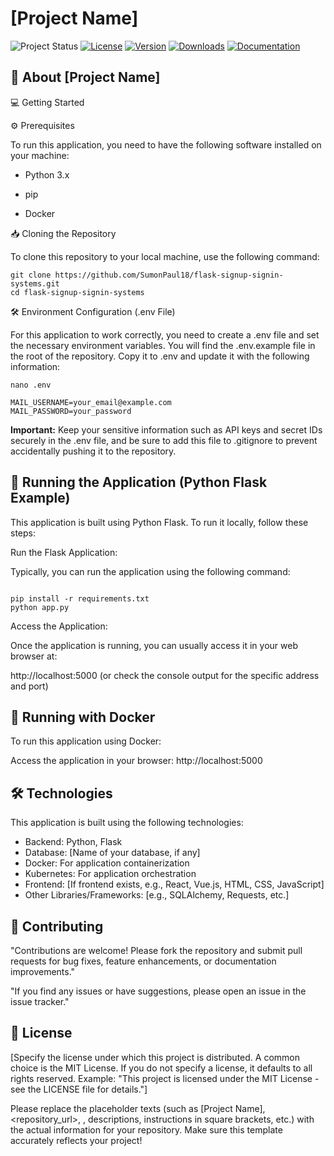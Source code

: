 # [Project Name]

![Project Status](https://img.shields.io/badge/status-active-brightgreen.svg)  [![License](https://img.shields.io/badge/License-MIT-blue.svg)](https://opensource.org/licenses/MIT)  [![Version](https://img.shields.io/badge/version-1.0.0-blue.svg)](https://your-project-website.com/releases) [![Downloads](https://img.shields.io/badge/downloads-10k%2B-brightgreen.svg)](https://your-project-website.com/downloads) [![Documentation](https://img.shields.io/badge/docs-online-blueviolet.svg)](https://your-project-website.com/documentation)

## 🚀 About [Project Name]

💻 Getting Started

⚙️ Prerequisites

To run this application, you need to have the following software installed on your machine:

* Python 3.x

* pip

* Docker



📥 Cloning the Repository

To clone this repository to your local machine, use the following command:

```
git clone https://github.com/SumonPaul18/flask-signup-signin-systems.git
cd flask-signup-signin-systems
```
🛠️ Environment Configuration (.env File)

For this application to work correctly, you need to create a .env file and set the necessary environment variables. You will find the .env.example file in the root of the repository. Copy it to .env and update it with the following information:

```
nano .env
```

```
MAIL_USERNAME=your_email@example.com
MAIL_PASSWORD=your_password
```

**Important:** 
Keep your sensitive information such as API keys and secret IDs securely in the .env file, and be sure to add this file to .gitignore to prevent accidentally pushing it to the repository.

## 🏃 Running the Application (Python Flask Example)

This application is built using Python Flask. To run it locally, follow these steps:

Run the Flask Application:

Typically, you can run the application using the following command:

```

pip install -r requirements.txt
python app.py
```
Access the Application:

Once the application is running, you can usually access it in your web browser at:

http://localhost:5000 (or check the console output for the specific address and port)

## 🐳 Running with Docker
To run this application using Docker:

Access the application in your browser: http://localhost:5000


## 🛠️ Technologies
This application is built using the following technologies:

* Backend: Python, Flask
* Database: [Name of your database, if any]
* Docker: For application containerization
* Kubernetes: For application orchestration
* Frontend: [If frontend exists, e.g., React, Vue.js, HTML, CSS, JavaScript]
* Other Libraries/Frameworks: [e.g., SQLAlchemy, Requests, etc.]

## 🤝 Contributing

"Contributions are welcome! Please fork the repository and submit pull requests for bug fixes, feature enhancements, or documentation improvements."

"If you find any issues or have suggestions, please open an issue in the issue tracker."

## 📜 License
[Specify the license under which this project is distributed. A common choice is the MIT License. If you do not specify a license, it defaults to all rights reserved. Example: "This project is licensed under the MIT License - see the LICENSE file for details."]

Please replace the placeholder texts (such as [Project Name], <repository_url>, <your-dockerhub-username>, descriptions, instructions in square brackets, etc.) with the actual information for your repository. Make sure this template accurately reflects your project!